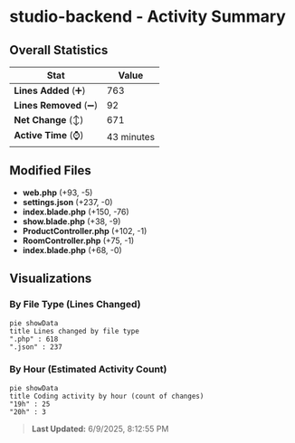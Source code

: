 # studio-backend - Activity Summary 

## Overall Statistics

| Stat                   | Value                                                             |
| ---------------------- | ----------------------------------------------------------------- |
| **Lines Added** (➕)   | 763                                          |
| **Lines Removed** (➖) | 92                                        |
| **Net Change** (↕)    | 671                |
| **Active Time** (⌚)   | 43 minutes |


## Modified Files
- **web.php** (+93, -5)
- **settings.json** (+237, -0)
- **index.blade.php** (+150, -76)
- **show.blade.php** (+38, -9)
- **ProductController.php** (+102, -1)
- **RoomController.php** (+75, -1)
- **index.blade.php** (+68, -0)

## Visualizations

### By File Type (Lines Changed)

```mermaid
pie showData
title Lines changed by file type
".php" : 618
".json" : 237
```

### By Hour (Estimated Activity Count)

```mermaid
pie showData
title Coding activity by hour (count of changes)
"19h" : 25
"20h" : 3
```


> **Last Updated:** 6/9/2025, 8:12:55 PM